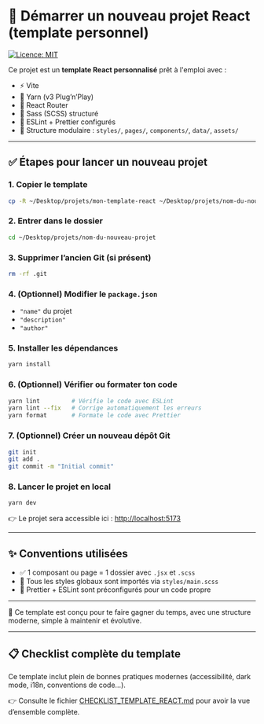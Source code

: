 # 🚀 Démarrer un nouveau projet React (template personnel)

[![Licence: MIT](https://img.shields.io/badge/License-MIT-yellow.svg)](./LICENSE)

Ce projet est un **template React personnalisé** prêt à l'emploi avec :

- ⚡ Vite
- 🧶 Yarn (v3 Plug’n’Play)
- 🔀 React Router
- 🎨 Sass (SCSS) structuré
- 🧹 ESLint + Prettier configurés
- 🧱 Structure modulaire : `styles/`, `pages/`, `components/`, `data/`, `assets/`

---

## ✅ Étapes pour lancer un nouveau projet

### 1. Copier le template
```bash
cp -R ~/Desktop/projets/mon-template-react ~/Desktop/projets/nom-du-nouveau-projet
```

### 2. Entrer dans le dossier
```bash
cd ~/Desktop/projets/nom-du-nouveau-projet
```

### 3. Supprimer l’ancien Git (si présent)
```bash
rm -rf .git
```

### 4. (Optionnel) Modifier le `package.json`
- `"name"` du projet
- `"description"`
- `"author"`

### 5. Installer les dépendances
```bash
yarn install
```

### 6. (Optionnel) Vérifier ou formater ton code
```bash
yarn lint         # Vérifie le code avec ESLint
yarn lint --fix   # Corrige automatiquement les erreurs
yarn format       # Formate le code avec Prettier
```

### 7. (Optionnel) Créer un nouveau dépôt Git
```bash
git init
git add .
git commit -m "Initial commit"
```

### 8. Lancer le projet en local
```bash
yarn dev
```

👉 Le projet sera accessible ici : [http://localhost:5173](http://localhost:5173)

---

## ✨ Conventions utilisées

- ✅ 1 composant ou page = 1 dossier avec `.jsx` et `.scss`
- 🎯 Tous les styles globaux sont importés via `styles/main.scss`
- 🔧 Prettier + ESLint sont préconfigurés pour un code propre

---

🧠 Ce template est conçu pour te faire gagner du temps, avec une structure moderne, simple à maintenir et évolutive.

---

## 📋 Checklist complète du template

Ce template inclut plein de bonnes pratiques modernes (accessibilité, dark mode, i18n, conventions de code…).

👉 Consulte le fichier [CHECKLIST_TEMPLATE_REACT.md](./CHECKLIST_TEMPLATE_REACT.md) pour avoir la vue d’ensemble complète.
